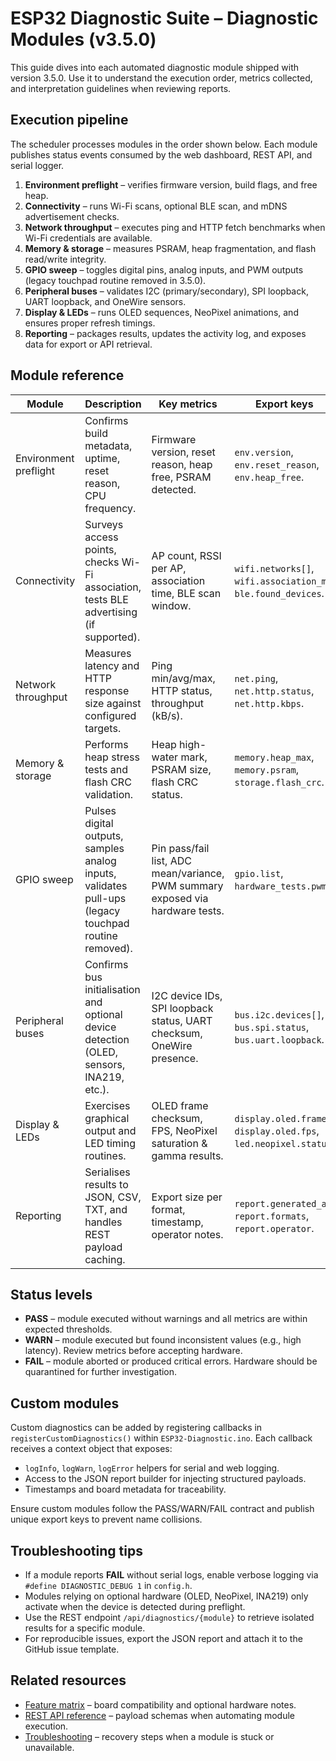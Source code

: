 # ESP32 Diagnostic Suite – Diagnostic Modules (v3.5.0)

This guide dives into each automated diagnostic module shipped with version 3.5.0. Use it to understand the execution order,
metrics collected, and interpretation guidelines when reviewing reports.

## Execution pipeline
The scheduler processes modules in the order shown below. Each module publishes status events consumed by the web dashboard,
REST API, and serial logger.

1. **Environment preflight** – verifies firmware version, build flags, and free heap.
2. **Connectivity** – runs Wi-Fi scans, optional BLE scan, and mDNS advertisement checks.
3. **Network throughput** – executes ping and HTTP fetch benchmarks when Wi-Fi credentials are available.
4. **Memory & storage** – measures PSRAM, heap fragmentation, and flash read/write integrity.
5. **GPIO sweep** – toggles digital pins, analog inputs, and PWM outputs (legacy touchpad routine removed in 3.5.0).
6. **Peripheral buses** – validates I2C (primary/secondary), SPI loopback, UART loopback, and OneWire sensors.
7. **Display & LEDs** – runs OLED sequences, NeoPixel animations, and ensures proper refresh timings.
8. **Reporting** – packages results, updates the activity log, and exposes data for export or API retrieval.

## Module reference
| Module | Description | Key metrics | Export keys |
|--------|-------------|-------------|-------------|
| Environment preflight | Confirms build metadata, uptime, reset reason, CPU frequency. | Firmware version, reset reason, heap free, PSRAM detected. | `env.version`, `env.reset_reason`, `env.heap_free`. |
| Connectivity | Surveys access points, checks Wi-Fi association, tests BLE advertising (if supported). | AP count, RSSI per AP, association time, BLE scan window. | `wifi.networks[]`, `wifi.association_ms`, `ble.found_devices`. |
| Network throughput | Measures latency and HTTP response size against configured targets. | Ping min/avg/max, HTTP status, throughput (kB/s). | `net.ping`, `net.http.status`, `net.http.kbps`. |
| Memory & storage | Performs heap stress tests and flash CRC validation. | Heap high-water mark, PSRAM size, flash CRC status. | `memory.heap_max`, `memory.psram`, `storage.flash_crc`. |
| GPIO sweep | Pulses digital outputs, samples analog inputs, validates pull-ups (legacy touchpad routine removed). | Pin pass/fail list, ADC mean/variance, PWM summary exposed via hardware tests. | `gpio.list`, `hardware_tests.pwm`. |
| Peripheral buses | Confirms bus initialisation and optional device detection (OLED, sensors, INA219, etc.). | I2C device IDs, SPI loopback status, UART checksum, OneWire presence. | `bus.i2c.devices[]`, `bus.spi.status`, `bus.uart.loopback`. |
| Display & LEDs | Exercises graphical output and LED timing routines. | OLED frame checksum, FPS, NeoPixel saturation & gamma results. | `display.oled.frames`, `display.oled.fps`, `led.neopixel.status`. |
| Reporting | Serialises results to JSON, CSV, TXT, and handles REST payload caching. | Export size per format, timestamp, operator notes. | `report.generated_at`, `report.formats`, `report.operator`. |

## Status levels
- **PASS** – module executed without warnings and all metrics are within expected thresholds.
- **WARN** – module executed but found inconsistent values (e.g., high latency). Review metrics before accepting hardware.
- **FAIL** – module aborted or produced critical errors. Hardware should be quarantined for further investigation.

## Custom modules
Custom diagnostics can be added by registering callbacks in `registerCustomDiagnostics()` within `ESP32-Diagnostic.ino`. Each
callback receives a context object that exposes:

- `logInfo`, `logWarn`, `logError` helpers for serial and web logging.
- Access to the JSON report builder for injecting structured payloads.
- Timestamps and board metadata for traceability.

Ensure custom modules follow the PASS/WARN/FAIL contract and publish unique export keys to prevent name collisions.

## Troubleshooting tips
- If a module reports **FAIL** without serial logs, enable verbose logging via `#define DIAGNOSTIC_DEBUG 1` in `config.h`.
- Modules relying on optional hardware (OLED, NeoPixel, INA219) only activate when the device is detected during preflight.
- Use the REST endpoint `/api/diagnostics/{module}` to retrieve isolated results for a specific module.
- For reproducible issues, export the JSON report and attach it to the GitHub issue template.

## Related resources
- [Feature matrix](FEATURE_MATRIX.md) – board compatibility and optional hardware notes.
- [REST API reference](API_REFERENCE.md) – payload schemas when automating module execution.
- [Troubleshooting](TROUBLESHOOTING.md) – recovery steps when a module is stuck or unavailable.
